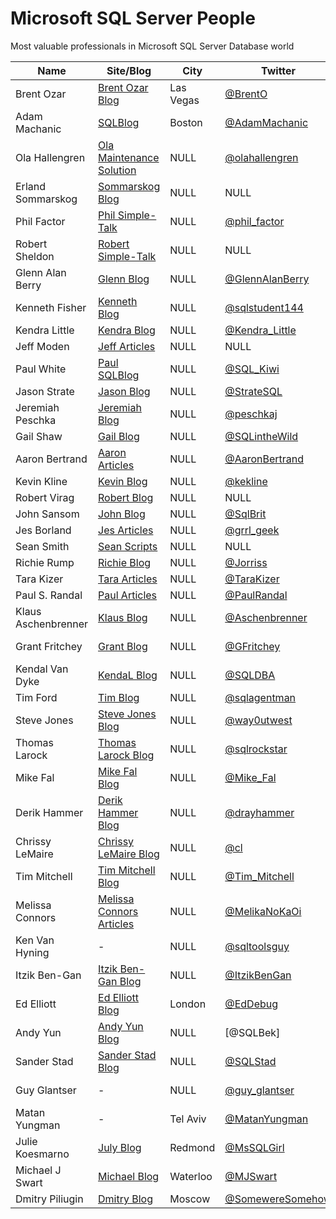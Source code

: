 # Microsoft SQL Server People
Most valuable professionals in Microsoft SQL Server Database world

| Name                | Site/Blog                  | City      | Twitter            | Email                             | MVP | MVP page         |
|---------------------|----------------------------|-----------|--------------------|-----------------------------------|----:|------------------|
| Brent Ozar          | [Brent Ozar Blog]          | Las Vegas | [@BrentO]          | help@brentozar.com                | 7   | [Ozar MVP]       |
| Adam Machanic       | [SQLBlog]                  | Boston    | [@AdamMachanic]    | NULL                              | 12  | [Machanic MVP]   |
| Ola Hallengren      | [Ola Maintenance Solution] | NULL      | [@olahallengren]   | ola@hallengren.com                | 3   | [Hallengren MVP] |
| Erland Sommarskog   | [Sommarskog Blog]          | NULL      | NULL               | esquel@sommarskog.se              | 13  | [Sommarskog MVP] |
| Phil Factor         | [Phil Simple-Talk]         | NULL      | [@phil_factor]     | NULL                              | -   | -                |
| Robert Sheldon      | [Robert Simple-Talk]       | NULL      | NULL               | NULL                              | -   | -                |
| Glenn Alan Berry    | [Glenn Blog]               | NULL      | [@GlennAlanBerry]  | glenn@SQLskills.com               | 9   | [Berry MVP]      |
| Kenneth Fisher      | [Kenneth Blog]             | NULL      | [@sqlstudent144]   | sqlstudent144@gmail.com           | -   | -                |
| Kendra Little       | [Kendra Blog]              | NULL      | [@Kendra_Little]   | NULL                              | 4   | [Little MVP]     |
| Jeff Moden          | [Jeff Articles]            | NULL      | NULL               | NULL                              | 8   | [Moden MVP]      |
| Paul White          | [Paul SQLBlog]             | NULL      | [@SQL_Kiwi]        | NULL                              | 5   | [White MVP]      |
| Jason Strate        | [Jason Blog]               | NULL      | [@StrateSQL]       | NULL                              | 7   | [Strate MVP]     |
| Jeremiah Peschka    | [Jeremiah Blog]            | NULL      | [@peschkaj]        | jeremiah.peschka@gmail.com        | 5   | [Peschka MVP]    |
| Gail Shaw           | [Gail Blog]                | NULL      | [@SQLintheWild]    | NULL                              | 8   | [Shaw MVP]       |
| Aaron Bertrand      | [Aaron Articles]           | NULL      | [@AaronBertrand]   | NULL                              | 19  | [Bertrand MVP]   |
| Kevin Kline         | [Kevin Blog]               | NULL      | [@kekline]         | kevin_e_kline@yahoo.com           | 13  | [Kline MVP]      |
| Robert Virag        | [Robert Blog]              | NULL      | NULL               | NULL                              | -   | -                |
| John Sansom         | [John Blog]                | NULL      | [@SqlBrit]         | NULL                              | -   | -                |
| Jes Borland         | [Jes Articles]             | NULL      | [@grrl_geek]       | NULL                              | 4   | [Borland MVP]    |
| Sean Smith          | [Sean Scripts]             | NULL      | NULL               | NULL                              | -   | -                |
| Richie Rump         | [Richie Blog]              | NULL      | [@Jorriss]         | NULL                              | -   | -                |
| Tara Kizer          | [Tara Articles]            | NULL      | [@TaraKizer]       | NULL                              | 9   | [Kizer MVP]      |
| Paul S. Randal      | [Paul Articles]            | NULL      | [@PaulRandal]      | paul@sqlskills.com                | 8   | [Randal MVP]     |
| Klaus Aschenbrenner | [Klaus Blog]               | NULL      | [@Aschenbrenner]   | klaus.aschenbrenner@sqlpassion.at | -   | -                |
| Grant Fritchey      | [Grant Blog]               | NULL      | [@GFritchey]       | NULL                              | 7   | [Fritchey MVP]   |
| Kendal Van Dyke     | [KendaL Blog]              | NULL      | [@SQLDBA]          | NULL                              | -   | -                |
| Tim Ford            | [Tim Blog]                 | NULL      | [@sqlagentman]     | NULL                              | 7   | [Ford MVP]       |
| Steve Jones         | [Steve Jones Blog]         | NULL      | [@way0utwest]      | NULL                              | 9   | [Jones MVP]      |
| Thomas Larock       | [Thomas Larock Blog]       | NULL      | [@sqlrockstar]     | NULL                              | 7   | [LaRock MVP]     |
| Mike Fal            | [Mike Fal Blog]            | NULL      | [@Mike_Fal]        | NULL                              | -   | -                |
| Derik Hammer        | [Derik Hammer Blog]        | NULL      | [@drayhammer]      | NULL                              | -   | -                |
| Chrissy LeMaire     | [Chrissy LeMaire Blog]     | NULL      | [@cl]              | NULL                              | 1   | [LeMaire MVP]    |
| Tim Mitchell        | [Tim Mitchell Blog]        | NULL      | [@Tim_Mitchell]    | NULL                              | 7   | [Mitchell MVP]   |
| Melissa Connors     | [Melissa Connors Articles] | NULL      | [@MelikaNoKaOi]    | NULL                              | -   | -                |
| Ken Van Hyning      | -                          | NULL      | [@sqltoolsguy]     | NULL                              | -   | -                |
| Itzik Ben-Gan       | [Itzik Ben-Gan Blog]       | NULL      | [@ItzikBenGan]     | NULL                              | 17  | [Ben-Gan MVP]    |
| Ed Elliott          | [Ed Elliott Blog]          | London    | [@EdDebug]         | ed.elliott@outlook.com            | -   | -                |
| Andy Yun            | [Andy Yun Blog]            | NULL      | [@SQLBek]          | NULL                              | -   | -                |
| Sander Stad         | [Sander Stad Blog]         | NULL      | [@SQLStad]         | NULL                              | -   | -                |
| Guy Glantser        | -                          | NULL      | [@guy_glantser]    | NULL                              | 2   | [Glantser MVP]   |
| Matan Yungman       | -                          | Tel Aviv  | [@MatanYungman]    | NULL                              | -   | [Yungman MVP]    |
| Julie Koesmarno     | [July Blog]                | Redmond   | [@MsSQLGirl]       | NULL                              | -   | -                |
| Michael J Swart     | [Michael Blog]             | Waterloo  | [@MJSwart]         | NULL                              | 5   | [Swart MVP]      |
| Dmitry Piliugin     | [Dmitry Blog]              | Moscow    | [@SomewereSomehow] | NULL                              | 3   | [Pilugin MVP]    |

[Brent Ozar Blog]:http://www.brentozar.com/
[SQLBlog]:http://sqlblog.com
[Ola Maintenance Solution]:https://ola.hallengren.com/
[Sommarskog Blog]:http://www.sommarskog.se/
[Phil Simple-Talk]:https://www.simple-talk.com/author/phil-factor/
[Robert Simple-Talk]:https://www.simple-talk.com/author/robert-sheldon/
[Glenn Blog]:https://sqlserverperformance.wordpress.com/
[Kenneth Blog]:http://sqlstudies.com/
[Kendra Blog]:http://www.littlekendra.com/
[Jeff Articles]:http://www.sqlservercentral.com/Authors/Articles/Jeff_Moden/80567/
[Paul SQLBlog]:http://sqlblog.com/blogs/paul_white/
[Jason Blog]:http://www.jasonstrate.com/
[Jeremiah Blog]:http://facility9.com/
[Gail Blog]:http://sqlinthewild.co.za
[Aaron Articles]:http://sqlperformance.com/author/abertrand
[Kevin Blog]:http://kevinekline.com/
[Robert Blog]:http://www.sqlapprentice.net/
[John Blog]:http://www.johnsansom.com/
[Jes Articles]:http://blogs.lessthandot.com/index.php/author/grrlgeek/
[Sean Scripts]:http://www.sqlservercentral.com/Authors/Scripts/Sean_Smith/776614/
[Richie Blog]:http://www.jorriss.net/
[Tara Articles]:https://www.brentozar.com/archive/author/tara/
[Paul Articles]:http://www.sqlskills.com/blogs/paul/
[Klaus Blog]:https://www.sqlpassion.at
[Grant Blog]:http://www.scarydba.com/
[Kendal Blog]:http://www.kendalvandyke.com/
[Tim Blog]:http://thesqlagentman.com/
[Steve Jones Blog]:https://voiceofthedba.wordpress.com/
[Thomas Larock Blog]:http://thomaslarock.com/
[Mike Fal Blog]:http://www.mikefal.net
[Derik Hammer Blog]:http://www.sqlhammer.com/
[Chrissy LeMaire Blog]:https://blog.netnerds.net/author/chrissy/
[Tim Mitchell Blog]:https://www.timmitchell.net
[Melissa Connors Articles]:http://blogs.sqlsentry.com/author/melissaconnors/
[Itzik Ben-Gan Blog]:http://tsql.solidq.com/
[Ed Elliott Blog]:https://the.agilesql.club/Blogs/Ed-Elliott/About
[Andy Yun Blog]:https://sqlbek.wordpress.com
[Sander Stad Blog]:http://www.sqlstad.nl
[July Blog]:http://www.mssqlgirl.com/
[Michael Blog]:http://michaeljswart.com/
[Dmitry Blog]:http://www.queryprocessor.com/

[@BrentO]:https://twitter.com/BrentO
[@AdamMachanic]:https://twitter.com/AdamMachanic
[@olahallengren]:https://twitter.com/olahallengren
[@phil_factor]:https://twitter.com/phil_factor
[@GlennAlanBerry]:https://twitter.com/GlennAlanBerry
[@sqlstudent144]:https://twitter.com/sqlstudent144
[@Kendra_Little]:https://twitter.com/Kendra_Little
[@SQL_Kiwi]:https://twitter.com/SQL_Kiwi
[@StrateSQL]:https://twitter.com/StrateSQL
[@peschkaj]:https://twitter.com/peschkaj
[@SQLintheWild]:https://twitter.com/SQLintheWild
[@AaronBertrand]:https://twitter.com/AaronBertrand
[@kekline]:https://twitter.com/kekline
[@SqlBrit]:https://twitter.com/SqlBrit
[@grrl_geek]:https://twitter.com/grrl_geek
[@Jorriss]:https://twitter.com/Jorriss
[@TaraKizer]:https://twitter.com/TaraKizer
[@PaulRandal]:https://twitter.com/PaulRandal
[@Aschenbrenner]:https://twitter.com/Aschenbrenner
[@GFritchey]:https://twitter.com/GFritchey
[@SQLDBA]:https://twitter.com/SQLDBA
[@sqlagentman]:https://twitter.com/sqlagentman
[@way0utwest]:https://twitter.com/way0utwest
[@sqlrockstar]:https://twitter.com/sqlrockstar
[@Mike_Fal]:https://twitter.com/Mike_Fal
[@drayhammer]:https://twitter.com/drayhammer
[@cl]:https://twitter.com/cl
[@Tim_Mitchell]:https://twitter.com/Tim_Mitchell
[@MelikaNoKaOi]:https://twitter.com/MelikaNoKaOi
[@sqltoolsguy]:https://twitter.com/sqltoolsguy
[@ItzikBenGan]:https://twitter.com/ItzikBenGan
[@EdDebug]:https://twitter.com/EdDebug
[@SQLStad]:https://twitter.com/SQLStad
[@guy_glantser]:https://twitter.com/guy_glantser
[@MatanYungman]:https://twitter.com/MatanYungman
[@MsSQLGirl]:https://twitter.com/MsSQLGirl
[@MJSwart]:https://twitter.com/MJSwart
[@SomewereSomehow]:https://twitter.com/SomewereSomehow

[Ozar MVP]:https://mvp.microsoft.com/en-us/PublicProfile/4025575?fullName=Brent%20%20Ozar
[Machanic MVP]:https://mvp.microsoft.com/en-us/PublicProfile/10761?fullName=Adam%20%20Machanic
[Hallengren MVP]:https://mvp.microsoft.com/en-us/PublicProfile/5000459?fullName=Ola%20%20Hallengren
[Sommarskog MVP]:https://mvp.microsoft.com/en-us/PublicProfile/5440?fullName=erland%20sommarskog
[Berry MVP]:https://mvp.microsoft.com/en-us/PublicProfile/4000600?fullName=Glenn%20Alan%20Berry
[Little MVP]:https://mvp.microsoft.com/en-us/PublicProfile/4039606?fullName=Kendra%20%20Little
[Moden MVP]:https://mvp.microsoft.com/en-us/PublicProfile/4020758?fullName=jeff%20moden
[White MVP]:https://mvp.microsoft.com/en-us/PublicProfile/4032572?fullName=Paul%20%20White
[Strate MVP]:https://mvp.microsoft.com/en-us/PublicProfile/4025370?fullName=Jason%20%20Strate
[Peschka MVP]:https://mvp.microsoft.com/en-us/PublicProfile/4025617?fullName=Jeremiah%20%20Peschka
[Shaw MVP]:https://mvp.microsoft.com/en-us/PublicProfile/4020752?fullName=gail%20shaw
[Bertrand MVP]:https://mvp.microsoft.com/en-us/PublicProfile/8140?fullName=Aaron%20%20Bertrand
[Kline MVP]:https://mvp.microsoft.com/en-us/PublicProfile/9508?fullName=Kevin%20E%20Kline
[Borland MVP]:https://mvp.microsoft.com/en-us/PublicProfile/4039609?fullName=Jes%20%20Borland
[Kizer MVP]:https://mvp.microsoft.com/en-us/PublicProfile/4000602?fullName=Tara%20Lyn%20Kizer
[Randal MVP]:https://mvp.microsoft.com/en-us/PublicProfile/4015673?fullName=Paul%20S.%20Randal
[Fritchey MVP]:https://mvp.microsoft.com/en-us/PublicProfile/4025126?fullName=Grant%20%20Fritchey
[Ford MVP]:https://mvp.microsoft.com/en-us/PublicProfile/4025585?fullName=Timothy%20%20Ford
[Jones MVP]:https://mvp.microsoft.com/en-us/PublicProfile/4014238?fullName=Steve%20%20Jones
[LaRock MVP]:https://mvp.microsoft.com/en-us/PublicProfile/4025219?fullName=Thomas%20%20LaRock
[LeMaire MVP]:https://mvp.microsoft.com/en-us/PublicProfile/5001321?fullName=Chrissy%20%20LeMaire
[Mitchell MVP]:https://mvp.microsoft.com/en-us/PublicProfile/4027186?fullName=Tim%20%20Mitchell
[Ben-Gan MVP]:https://mvp.microsoft.com/en-us/PublicProfile/6819?fullName=Itzik%20%20Ben-Gan
[Glantser MVP]:https://mvp.microsoft.com/en-us/PublicProfile/5001253?fullName=Guy%20%20Glantser
[Yungman MVP]:https://mvp.microsoft.com/en-us/PublicProfile/5001675?fullName=Matan%20%20Yungman
[Swart MVP]:https://mvp.microsoft.com/en-us/PublicProfile/4038219?fullName=Michael%20J%20Swart
[Pilugin MVP]:https://mvp.microsoft.com/en-us/PublicProfile/5000995?fullName=Dmitry%20%20Pilugin
